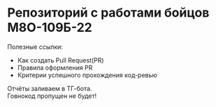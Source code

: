 # Репозиторий с работами бойцов М8О-109Б-22

Полезные ссылки:
- Как создать Pull Request(PR)
- Правила оформления PR
- Критерии успешного прохождения код-ревью

Отчёты заливаем в ТГ-бота. </br>
Говнокод пропущен не будет! </br>


